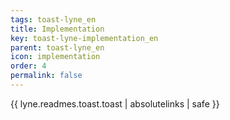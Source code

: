 ```yaml
---
tags: toast-lyne_en
title: Implementation
key: toast-lyne-implementation_en
parent: toast-lyne_en
icon: implementation
order: 4
permalink: false  
---
```

{{ lyne.readmes.toast.toast | absolutelinks | safe }}


